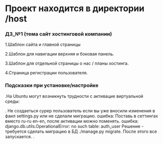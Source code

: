 
  <h1>
    Проект находится в директории /host 
  </h1>
  <h3>
    ДЗ_№1 (тема сайт хостинговой компании) 
  </h3>
  <p>
     1.Шаблон сайта и главной страницы
  </p>
  <p>
     2.Шаблон для навигации верхняя и боковая панель.
  </p>
  <p>
    3.Шаблон для отдельной страницы о нас / планы хостинга.
  </p>
  <p>
     4.Страница регистрации пользователя.
  </p>
  



 <h3>
   Подсказки при установке/настройке
  </h3>
<p>
   .На Ubuntu могут возникнуть трудности с активацие виртуальной среды:
  </p>
 <p>
   . Не создаеться сурер пользователь если вы уже вносили изменения в фаил settings.py или не сделали миграцию.
   ошибка:
   Поставь в сеттингах вместо ru-ru en-en, после активации можно поменять.
   ошибка: django.db.utils.OperationalError: no such table: auth_user
   Решение - требуется сделать миграцию в БД ./manage.py migrate. После этого все запускается.
   . 
  </p>
